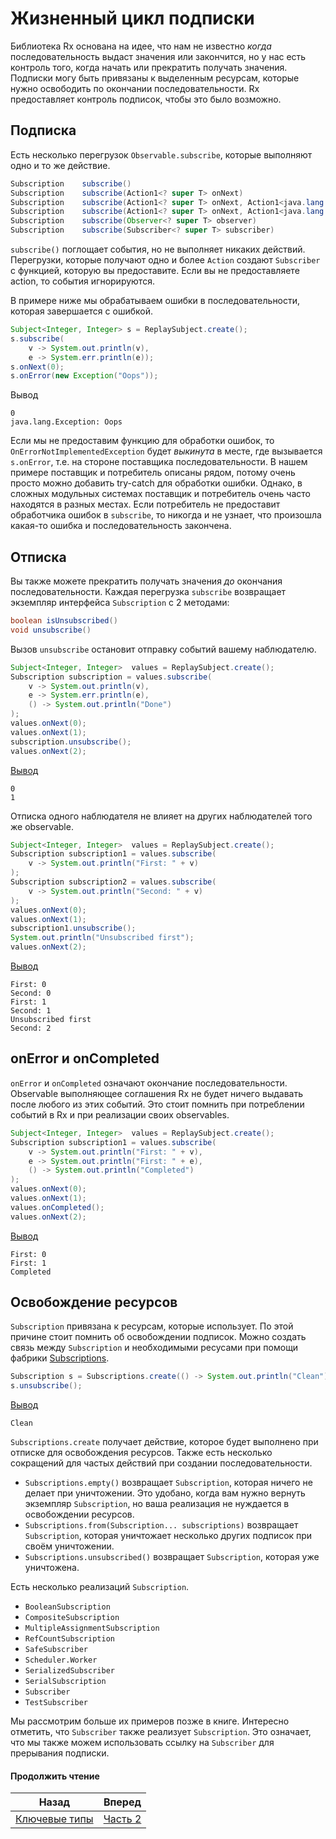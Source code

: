 # Жизненный цикл подписки

Библиотека Rx основана на идее, что нам не известно *когда* последовательность выдаст значения или закончится, но у нас есть контроль того, когда начать или прекратить получать значения. Подписки могу быть привязаны к выделенным ресурсам, которые нужно освободить по окончании последовательности. Rx предоставляет контроль подписок, чтобы это было возможно.

## Подписка

Есть несколько перегрузок `Observable.subscribe`, которые выполняют одно и то же действие.

```java
Subscription 	subscribe()
Subscription 	subscribe(Action1<? super T> onNext)
Subscription 	subscribe(Action1<? super T> onNext, Action1<java.lang.Throwable> onError)
Subscription 	subscribe(Action1<? super T> onNext, Action1<java.lang.Throwable> onError, Action0 onComplete)
Subscription 	subscribe(Observer<? super T> observer)
Subscription 	subscribe(Subscriber<? super T> subscriber)
```

`subscribe()` поглощает события, но не выполняет никаких действий. Перегрузки, которые получают одно и более `Action` создают `Subscriber` с функцией, которую вы предоставите. Если вы не предоставляете action, то события игнорируются.

В примере ниже мы обрабатываем ошибки в последовательности, которая завершается с ошибкой.

```java
Subject<Integer, Integer> s = ReplaySubject.create();
s.subscribe(
	v -> System.out.println(v),
	e -> System.err.println(e));
s.onNext(0);
s.onError(new Exception("Oops"));
```

Вывод
```
0
java.lang.Exception: Oops
```

Если мы не предоставим функцию для обработки ошибок, то `OnErrorNotImplementedException` будет *выкинута* в месте, где вызывается `s.onError`, т.е. на стороне поставщика последовательности. В нашем примере поставщик и потребитель описаны рядом, потому очень просто можно добавить try-catch для обработки ошибки. Однако, в сложных модульных системах поставщик и потребитель очень часто находятся в разных местах. Если потребитель не предоставит обработчика ошибок в `subscribe`, то никогда и не узнает, что произошла какая-то ошибка и последовательность закончена.


## Отписка

Вы также можете прекратить получать значения *до* окончания последовательности. Каждая перегрузка `subscribe` возвращает экземпляр интерфейса `Subscription` с 2 методами:

```java
boolean isUnsubscribed()
void unsubscribe()
```

Вызов `unsubscribe` остановит отправку событий вашему наблюдателю.

```java
Subject<Integer, Integer>  values = ReplaySubject.create();
Subscription subscription = values.subscribe(
    v -> System.out.println(v),
    e -> System.err.println(e),
    () -> System.out.println("Done")
);
values.onNext(0);
values.onNext(1);
subscription.unsubscribe();
values.onNext(2);
```
[Вывод](/tests/java/itrx/chapter1/UnsubscribingExample.java)
```
0
1
```

Отписка одного наблюдателя не влияет на других наблюдателей того же observable.

```java
Subject<Integer, Integer>  values = ReplaySubject.create();
Subscription subscription1 = values.subscribe(
    v -> System.out.println("First: " + v)
);
Subscription subscription2 = values.subscribe(
	v -> System.out.println("Second: " + v)
);
values.onNext(0);
values.onNext(1);
subscription1.unsubscribe();
System.out.println("Unsubscribed first");
values.onNext(2);
```
[Вывод](/tests/java/itrx/chapter1/UnsubscribingExample.java)
```
First: 0
Second: 0
First: 1
Second: 1
Unsubscribed first
Second: 2
```

## onError и onCompleted

`onError` и `onCompleted` означают окончание последовательности. Observable выполняющее соглашения Rx не будет ничего выдавать после любого из этих событий. Это стоит помнить при потреблении событий в Rx и при реализации своих observables.

```java
Subject<Integer, Integer>  values = ReplaySubject.create();
Subscription subscription1 = values.subscribe(
    v -> System.out.println("First: " + v),
    e -> System.out.println("First: " + e),
    () -> System.out.println("Completed")
);
values.onNext(0);
values.onNext(1);
values.onCompleted();
values.onNext(2);
```
[Вывод](/tests/java/itrx/chapter1/RxContractExample.java)
```
First: 0
First: 1
Completed
```

## Освобождение ресурсов

`Subscription` привязана к ресурсам, которые использует. По этой причине стоит помнить об освобождении подписок. Можно создать связь между `Subscription` и необходимыми ресусами при помощи фабрики [Subscriptions](http://reactivex.io/RxJava/javadoc/rx/subscriptions/Subscriptions.html).

```java
Subscription s = Subscriptions.create(() -> System.out.println("Clean"));
s.unsubscribe();
```
[Вывод](/tests/java/itrx/chapter1/UnsubscribingExample.java)
```
Clean
```

`Subscriptions.create` получает действие, которое будет выполнено при отписке для освобождения ресурсов. Также есть несколько сокращений для частых действий при создании последовательности.
* `Subscriptions.empty()` возвращает `Subscription`, которая ничего не делает при уничтожении. Это удобано, когда вам нужно вернуть экземпляр `Subscription`, но ваша реализация не нуждается в освобождении ресурсов.
* `Subscriptions.from(Subscription... subscriptions)` возвращает `Subscription`, которая уничтожает несколько других подписок при своём уничтожении.
* `Subscriptions.unsubscribed()` возвращает `Subscription`, которая уже уничтожена.

Есть несколько реализаций `Subscription`.

* `BooleanSubscription`
* `CompositeSubscription`
* `MultipleAssignmentSubscription`
* `RefCountSubscription`
* `SafeSubscriber`
* `Scheduler.Worker`
* `SerializedSubscriber`
* `SerialSubscription`
* `Subscriber`
* `TestSubscriber`

Мы рассмотрим больше их примеров позже в книге. Интересно отметить, что `Subscriber` также реализует `Subscription`. Это означает, что мы также можем использовать ссылку на `Subscriber` для прерывания подписки.

#### Продолжить чтение

| Назад | Вперед |
| --- | --- |
| [Ключевые типы](</Part 1 - Getting Started/2. Key types.md>) | [Часть 2](</Part 2 - Sequence Basics/1. Creating a sequence.md>) |
